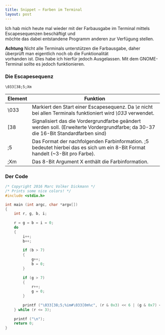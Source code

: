 ```yaml
---
title: Snippet – Farben im Terminal
layout: post
---
```


Ich hab mich heute mal wieder mit der Farbausgabe im Terminal mittels Escapesequenzen beschäftigt und   
möchte das dabei entstandene Programm anderen zur Verfügung stellen.

**Achtung**
Nicht alle Terminals unterstützen die Farbausgabe, daher überprüft man eigentlich noch ob die Funktionalität   
vorhanden ist. Dies habe ich hierfür jedoch Ausgelassen. Mit dem GNOME-Terminal sollte es jedoch funktionieren.

### Die Escapesequenz

```
\033[38;5;Xm
```

| Element | Funktion |
| ------- | -------- |
| \033 | Markiert den Start einer Escapesequenz. Da *\e* nicht bei allen Terminals funktioniert wird *\033* verwendet. |
| [38 | Signalisiert das die Vordergrundfarbe geändert werden soll. (Erweiterte Vordergrundfarbe; da 30-37 die 16-Bit Standardfarben sind) |
;5 | Das Format der nachfolgenden Farbinformation. ;5 bedeutet hierbei das es sich um ein 8-Bit Format handelt (~3-Bit pro Farbe). |
;Xm | Das 8-Bit Argument X enthält die Farbinformation. |

### Der Code

```C
/* Copyright 2016 Marc Volker Dickmann */
/* Prints some nice colors! */
#include <stdio.h>

int main (int argc, char *argv[])
{
	int r, g, b, i;
	
	r = g = b = i = 0;
	do
	{
		i++;
		b++;
		
		if (b > 7)
		{
			g++;
			b = 0;
		}
		
		if (g > 7)
		{
			r++;
			g = 0;
		}
		
		printf ("\033[38;5;%im#\033[0m%c", (r & 0x3) << 6 | (g & 0x7) << 3 | (b & 0x7), (i % 16 == 0 ? '\n' : ' '));
	} while (r <= 3);
	
	printf ("\n");
	return 0;
}
```
